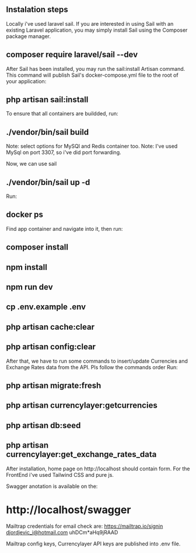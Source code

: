 
## Instalation steps
Locally i've used laravel sail. If you are interested in using Sail with an existing Laravel application, you may simply install Sail using the Composer package manager.
## composer require laravel/sail --dev

After Sail has been installed, you may run the sail:install Artisan command. This command will publish Sail's docker-compose.yml file to the root of your application:

## php artisan sail:install

To ensure that all containers are buildded, run:

## ./vendor/bin/sail build
Note: select options for MySQl and Redis container too. 
Note: I've used MySql on port 3307, so i've did port forwarding. 

Now, we can use sail
## ./vendor/bin/sail up -d

Run:
## docker ps

Find app container and navigate into it, then run:
## composer install
## npm install
## npm run dev
## cp .env.example .env
## php artisan cache:clear
## php artisan config:clear

After that, we have to run some commands to insert/update Currencies and Exchange Rates data from the API. Pls follow the commands order
Run: 
## php artisan migrate:fresh
## php artisan currencylayer:getcurrencies
## php artisan db:seed
## php artisan currencylayer:get_exchange_rates_data

After installation, home page on http://localhost should contain form. For the FrontEnd i've used Tailwind CSS and pure js.

Swagger anotation is available on the: 
# http://localhost/swagger

Mailtrap credentials for email check are:
https://mailtrap.io/signin
djordjevic_i@hotmail.com
uhDCm*aHq9jRAAD

Mailtrap config keys, Currencylayer API keys are published into .env file.




